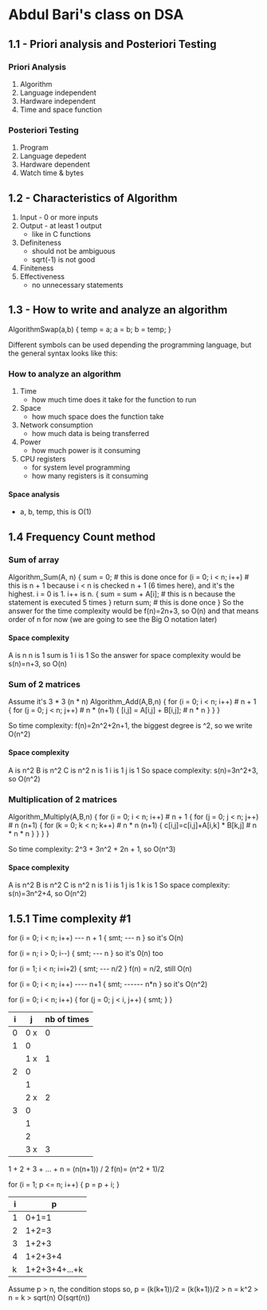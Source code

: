 # Abdul Bari's class on DSA

## 1.1 - Priori analysis and Posteriori Testing

### Priori Analysis
1. Algorithm
2. Language independent
3. Hardware independent
4. Time and space function

### Posteriori Testing
1. Program
2. Language depedent
3. Hardware dependent
4. Watch time & bytes

## 1.2 - Characteristics of Algorithm
1. Input - 0 or more inputs
2. Output - at least 1 output
    - like in C functions
3. Definiteness
    - should not be ambiguous
    - sqrt(-1) is not good
4. Finiteness
5. Effectiveness
    - no unnecessary statements

## 1.3 - How to write and analyze an algorithm

AlgorithmSwap(a,b)
{
    temp = a;
    a = b;
    b = temp;
}

Different symbols can be used depending the programming language, but the general syntax looks like this:

### How to analyze an algorithm
1. Time
    - how much time does it take for the function to run
2. Space
    - how much space does the function take
3. Network consumption
    - how much data is being transferred
4. Power
    - how much power is it consuming
5. CPU registers
    - for system level programming
    - how many registers is it consuming

#### Space analysis
- a, b, temp, this is O(1)

## 1.4 Frequency Count method

### Sum of array
Algorithm_Sum(A, n)
{
    sum = 0;                  # this is done once
    for (i = 0; i < n; i++)   # this is n + 1 because i < n is checked n + 1 (6 times here), and it's the highest. i = 0 is 1. i++ is n.
    {
        sum = sum + A[i];     # this is n because the statement is executed 5 times
    }
    return sum;               # this is done once
}
So the answer for the time complexity would be f(n)=2n+3, so O(n) and that means order of n for now (we are going to see the Big O notation later)

#### Space complexity
A is n
n is 1
sum is 1
i is 1
So the answer for space complexity would be s(n)=n+3, so O(n)

### Sum of 2 matrices
Assume it's 3 * 3 (n * n)
Algorithm_Add(A,B,n)
{
    for (i = 0; i < n; i++)            # n + 1
    {
        for (j = 0; j < n; j++)        # n * (n+1)
        {
            [i,j] = A[i,j] + B[i,j];   # n * n
        }
    }
}

So time complexity: f(n)=2n^2+2n+1, the biggest degree is ^2, so we write O(n^2) 
#### Space complexity
A is n^2 
B is n^2 
C is n^2 
n is 1 
i is 1 
j is 1 
So space complexity: s(n)=3n^2+3, so O(n^2)

### Multiplication of 2 matrices
Algorithm_Multiply(A,B,n)
{
    for (i = 0; i < n; i++)                   # n + 1
    {
        for (j = 0; j < n; j++)               # n (n+1)
        {
            for (k = 0; k < n; k++)           # n * n (n+1)
            {
                c[i,j]=c[i,j]+A[i,k] * B[k,j]   # n * n * n
            }
        }
    }
}

So time complexity: 2^3 + 3n^2 + 2n + 1, so O(n^3)
#### Space complexity
A is n^2 
B is n^2 
C is n^2 
n is 1 
i is 1
j is 1 
k is 1
So space complexity: s(n)=3n^2+4, so O(n^2)

## 1.5.1 Time complexity #1 

for (i = 0; i < n; i++) --- n + 1
{
    smt; --- n
}
so it's O(n)

for (i = n; i > 0; i--)
{
    smt; --- n
}
so it's 0(n) too

for (i = 1; i < n; i=i+2)
{
    smt; --- n/2
}
f(n) = n/2, still O(n)

for (i = 0; i < n; i++) ---- n+1 
{
    smt; ------ n*n
}
so it's O(n^2)

for (i = 0; i < n; i++)
{
    for (j = 0; j < i, j++)
    {
        smt;
    }
}

| i    | j    | nb of times |
|----- | ---- | ------------|
| 0    | 0 x  | 0           |
| 1    | 0    |             |
|      | 1 x  | 1           |
| 2    | 0    |             |
|      | 1    |             |
|      | 2 x  | 2           |
| 3    | 0    |             |
|      | 1    |             |
|      | 2    |             |
|      | 3 x  | 3           |

1 + 2 + 3 + ... + n = (n(n+1)) / 2
f(n)= (n^2 + 1)/2


for (i = 1; p <= n; i++)
{
    p = p + i;
}

| i | p            |
|---|--------------|
| 1 | 0+1=1        |
| 2 | 1+2=3        |
| 3 | 1+2+3        |
| 4 | 1+2+3+4      |
| k | 1+2+3+4+...+k|

Assume p > n, the condition stops
so, p = (k(k+1))/2 
      = (k(k+1))/2 > n
      = k^2 > n
      = k   > sqrt(n)
      O(sqrt(n))
